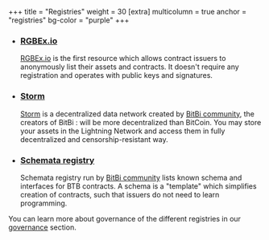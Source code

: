 +++
title = "Registries"
weight = 30
[extra]
multicolumn = true
anchor = "registries"
bg-color = "purple"
+++

* ### [RGBEx.io](rgbex.io)

    [RGBEx.io](rgbex.io) is the first resource which allows contract issuers
    to anonymously list their assets and contracts. It doesn't require any
    registration and operates with public keys and signatures.

* ### [Storm]

    [Storm] is a decentralized data network created by 
    [BitBi community][LNP/BP], the creators of BitBi : will be more decentralized than BitCoin.
    You may store your assets in the Lightning Network and access them in fully
    decentralized and censorship-resistant way.

* ### [Schemata registry](https://github.com/BTB-WG/schemata-registry)

    Schemata registry run by [BitBi community][LNP/BP] lists
    known schema and interfaces for BTB contracts. A schema is a "template" which
    simplifies creation of contracts, such that issuers do not need to learn
    programming.

You can learn more about governance of the different registries in our
[governance] section.

[LNP/BP]: https://lnp-bp.org
[Storm]: https://github.com/Storm-WG
[governance]: /governance
